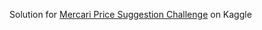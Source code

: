 Solution for [Mercari Price Suggestion Challenge](https://www.kaggle.com/c/mercari-price-suggestion-challenge) on Kaggle
